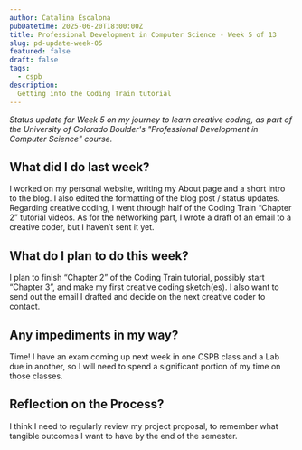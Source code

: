 ```yaml
---
author: Catalina Escalona
pubDatetime: 2025-06-20T18:00:00Z
title: Professional Development in Computer Science - Week 5 of 13
slug: pd-update-week-05
featured: false
draft: false
tags:
  - cspb
description:
  Getting into the Coding Train tutorial
---
```


<i>Status update for Week 5 on my journey to learn creative coding, as part of the University of Colorado Boulder's "Professional Development in Computer Science" course.</i>

## What did I do last week?

I worked on my personal website, writing my About page and a short intro to the blog. I also edited the formatting of the blog post / status updates. Regarding creative coding, I went through half of the Coding Train “Chapter 2” tutorial videos. As for the networking part, I wrote a draft of an email to a creative coder, but I haven’t sent it yet.

## What do I plan to do this week?

I plan to finish “Chapter 2” of the Coding Train tutorial, possibly start “Chapter 3”, and make my first creative coding sketch(es). I also want to send out the email I drafted and decide on the next creative coder to contact.

## Any impediments in my way?

Time! I have an exam coming up next week in one CSPB class and a Lab due in another, so I will need to spend a significant portion of my time on those classes.

## Reflection on the Process?

I think I need to regularly review my project proposal, to remember what tangible outcomes I want to have by the end of the semester.